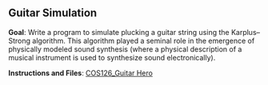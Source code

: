## Guitar Simulation

**Goal**: 
Write a program to simulate plucking a guitar string using the Karplus–Strong algorithm. This algorithm played a seminal role in the emergence of physically modeled sound synthesis (where a physical description of a musical instrument is used to synthesize sound electronically).

**Instructions and Files**:
[COS126_Guitar Hero](https://www.cs.princeton.edu/courses/archive/spring18/cos126/assignments/guitar-hero/index.html)
